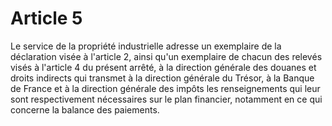 # Article 5

Le service de la propriété industrielle adresse un exemplaire de la déclaration visée à l'article 2, ainsi qu'un exemplaire de chacun des relevés visés à l'article 4 du présent arrêté, à la direction générale des douanes et droits indirects qui transmet à la        direction générale du Trésor, à la Banque de France et à la direction générale des impôts les renseignements qui leur sont respectivement nécessaires sur le plan financier, notamment en ce qui concerne la balance des paiements.
